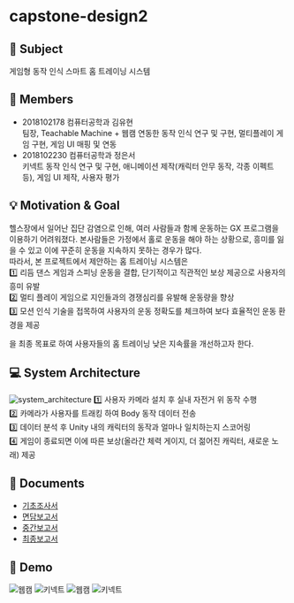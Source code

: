 # capstone-design2
:key: Subject
---
게임형 동작 인식 스마트 홈 트레이닝 시스템

:raising_hand: Members
---
* 2018102178 컴퓨터공학과 김유현
<br>팀장, Teachable Machine + 웹캠 연동한 동작 인식 연구 및 구현, 멀티플레이 게임 구현, 게임 UI 매핑 및 연동
* 2018102230 컴퓨터공학과 정은서 
<br>키넥트 동작 인식 연구 및 구현, 애니메이션 제작(캐릭터 안무 동작, 각종 이펙트 등), 게임 UI 제작, 사용자 평가

:bulb: Motivation & Goal
---
헬스장에서 일어난 집단 감염으로 인해, 여러 사람들과 함께 운동하는 GX 프로그램을 이용하기 어려워졌다. 본사람들은 가정에서 홀로 운동을 해야 하는 상황으로, 흥미를 잃을 수 있고 이에 꾸준히 운동을 지속하지 못하는 경우가 많다.<br>
따라서, 본 프로젝트에서 제안하는 홈 트레이닝 시스템은<br>
:one: 리듬 댄스 게임과 스피닝 운동을 결합, 단기적이고 직관적인 보상 제공으로 사용자의 흥미 유발 <br>
:two: 멀티 플레이 게임으로 지인들과의 경쟁심리를 유발해 운동량을 향상 <br>
3️⃣ 모션 인식 기술을 접목하여 사용자의 운동 정확도를 체크하여 보다 효율적인 운동 환경을 제공<br>

을 최종 목표로 하여 사용자들의 홈 트레이닝 낮은 지속률을 개선하고자 한다.

:computer: System Architecture
---
![system_architecture](https://user-images.githubusercontent.com/37354574/146490587-37bafcb9-f215-49ae-8842-c9bad477c07e.png)
:one: 사용자 카메라 설치 후 실내 자전거 위 동작 수행 <br>
:two: 카메라가 사용자를 트래킹 하여 Body 동작 데이터 전송 <br>
:three: 데이터 분석 후 Unity 내의 캐릭터의 동작과 얼마나 일치하는지 스코어링 <br>
:four: 게임이 종료되면 이에 따른 보상(올라간 체력 게이지, 더 젊어진 캐릭터, 새로운 노래) 제공 <br>


:page_facing_up: Documents
---
* [기초조사서](https://github.com/youhyeoneee/capstone-design2/tree/main/docu/%EA%B8%B0%EC%B4%88%EC%A1%B0%EC%82%AC%EC%84%9C)
* [면담보고서](https://github.com/youhyeoneee/capstone-design2/tree/main/docu/%EB%A9%B4%EB%8B%B4%ED%99%95%EC%9D%B8%EC%84%9C)
* [중간보고서](https://github.com/youhyeoneee/capstone-design2/tree/main/docu/%EC%A4%91%EA%B0%84%EB%B3%B4%EA%B3%A0%EC%84%9C)
* [최종보고서](https://github.com/youhyeoneee/capstone-design2/tree/main/docu/%EC%B5%9C%EC%A2%85%EB%B3%B4%EA%B3%A0%EC%84%9C)

📸 Demo
---
![웹캠](https://user-images.githubusercontent.com/37354574/146492611-c91e6ec5-a27f-494a-8360-b3432da97af8.gif)
![키넥트](https://user-images.githubusercontent.com/37354574/146492382-f37cac79-34b0-4fda-afd3-b0c4b273ecb5.gif)
![웹캠](https://user-images.githubusercontent.com/37354574/146492095-55771ee9-61a8-4463-a591-ce5675dffe80.gif)
![키넥트](https://user-images.githubusercontent.com/37354574/146492030-7720e4e6-7d10-4f0e-a674-0e4534042ba4.gif)
